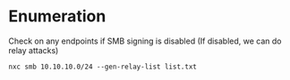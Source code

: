 # Enumeration

Check on any endpoints if SMB signing is disabled (If disabled, we can do relay attacks)

    nxc smb 10.10.10.0/24 --gen-relay-list list.txt

